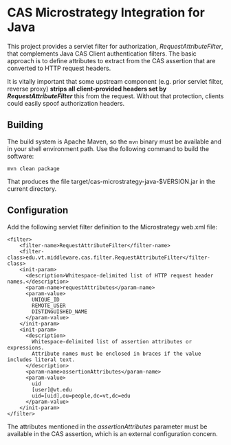 # CAS Microstrategy Integration for Java

This project provides a servlet filter for authorization, _RequestAttributeFilter_, that complements Java CAS Client
authentication filters. The basic approach is to define attributes to extract from the CAS assertion that are converted
to HTTP request headers.

It is vitally important that some upstream component (e.g. prior servlet filter, reverse  proxy)
**strips all client-provided headers set by _RequestAttributeFilter_** this from the request.
Without that protection, clients could easily spoof authorization headers.

## Building
The build system is Apache Maven, so the `mvn` binary must be available and in your shell environment path. Use the 
following command to build the software:

    mvn clean package

That produces the file target/cas-microstrategy-java-$VERSION.jar in the current directory.

## Configuration
Add the following servlet filter definition to the Microstrategy web.xml file:

    <filter>
        <filter-name>RequestAttributeFilter</filter-name>
        <filter-class>edu.vt.middleware.cas.filter.RequestAttributeFilter</filter-class>
        <init-param>
          <description>Whitespace-delimited list of HTTP request header names.</description>
          <param-name>requestAttributes</param-name>
          <param-value>
            UNIQUE_ID
            REMOTE_USER
            DISTINGUISHED_NAME
          </param-value>
        </init-param>
        <init-param>
          <description>
            Whitespace-delimited list of assertion attributes or expressions.
            Attribute names must be enclosed in braces if the value includes literal text.
          </description>
          <param-name>assertionAttributes</param-name>
          <param-value>
            uid
            [user]@vt.edu
            uid=[uid],ou=people,dc=vt,dc=edu
          </param-value>
        </init-param>
    </filter>

The attributes mentioned in the _assertionAttributes_ parameter must be available in the CAS assertion, which is an
external configuration concern.
